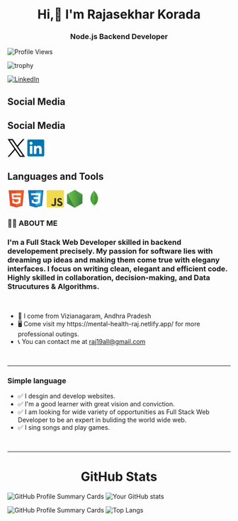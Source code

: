 <h1 align="center">Hi,👋 I'm Rajasekhar Korada</h1>
<h3 align="center">Node.js Backend Developer</h3>


![Profile Views](https://komarev.com/ghpvc/?username=RScodes1&color=brightgreen)

![trophy](https://github-profile-trophy.vercel.app/?username=RScodes1)

<p>
  <a href="https://www.linkedin.com/in/rajasekhar-korada-14b417177/">
    <img src="https://img.shields.io/badge/LinkedIn-rajasekhar--korada--14b417177-blue" alt="LinkedIn">
  </a>
</p>

## Social Media

## Social Media

[<img src="https://raw.githubusercontent.com/devicons/devicon/master/icons/twitter/twitter-original.svg" alt="Twitter" width="40" height="40">][twitter]
[<img src="https://raw.githubusercontent.com/devicons/devicon/master/icons/linkedin/linkedin-original.svg" alt="LinkedIn" width="40" height="40">][linkedin]

[twitter]: https://twitter.com/charmerGod2
[linkedin]: https://www.linkedin.com/in/rajasekhar-korada-14b417177/



## Languages and Tools

[<img src="https://raw.githubusercontent.com/devicons/devicon/master/icons/html5/html5-original.svg" alt="HTML" width="40" height="40">][html-docs]
[<img src="https://raw.githubusercontent.com/devicons/devicon/master/icons/css3/css3-original.svg" alt="CSS" width="40" height="40">][css-docs]
[<img src="https://raw.githubusercontent.com/devicons/devicon/master/icons/javascript/javascript-original.svg" alt="JavaScript" width="40" height="40">][javascript-docs]
[<img src="https://raw.githubusercontent.com/devicons/devicon/master/icons/nodejs/nodejs-original.svg" alt="Node.js" width="40" height="40">][nodejs-docs]
[<img src="https://raw.githubusercontent.com/devicons/devicon/master/icons/mongodb/mongodb-original.svg" alt="MongoDB" width="40" height="40">][mongodb-docs]

[html-docs]: https://developer.mozilla.org/en-US/docs/Web/HTML
[css-docs]: https://developer.mozilla.org/en-US/docs/Web/CSS
[javascript-docs]: https://developer.mozilla.org/en-US/docs/Web/JavaScript
[nodejs-docs]: https://nodejs.org/en/docs/
[mongodb-docs]: https://docs.mongodb.com/




<h3>👨‍💻 ABOUT ME </h3>

<h3 style ="text-align = center;">I'm a Full Stack Web Developer skilled in backend developement precisely. My passion for software lies with dreaming up ideas and making them come true with elegany interfaces. I focus on writing clean, elegant and efficient code. Highly skilled in collaboration, decision-making, and Data Strucutures & Algorithms. </h3>

<br>
<ul>
    <li>📍 I come from Vizianagaram, Andhra Pradesh</li>
    <li>🖥️ Come visit my https://mental-health-raj.netlify.app/ for more professional outings.</li> 
    <li>📞 You can contact me at <a href = "mailto:raj19all@gmail.com">raj19all@gmail.com</a></li> 
</ul>
<br>
<hr>

<h3>Simple language</h3>
    <ul>
        <li>✅ I desgin and develop websites.</li>
        <li>✅  I'm a good learner with great vision and conviction.</li>
        <li>✅ I am looking for wide variety of opportunities as Full Stack Web Developer to be an expert in buliding the world wide web.</li>
          <li>✅ I sing songs and play games.</li>
    </ul>
<br>
<hr>

  <h1 align = "center">GitHub Stats</h1>
  
![GitHub Profile Summary Cards](http://github-profile-summary-cards.vercel.app/api/cards/profile-details?username=RScodes1&theme=github_dark)   ![Your GitHub stats](https://github-readme-stats.vercel.app/api?username=RScodes1&show_icons=true&theme=radical)

   ![GitHub Profile Summary Cards](http://github-profile-summary-cards.vercel.app/api/cards/stats?username=RScodes1&theme=github_dark)
  ![Top Langs](https://github-readme-stats.vercel.app/api/top-langs?username=RScodes1&show_icons=true&locale=en&layout=compact)


